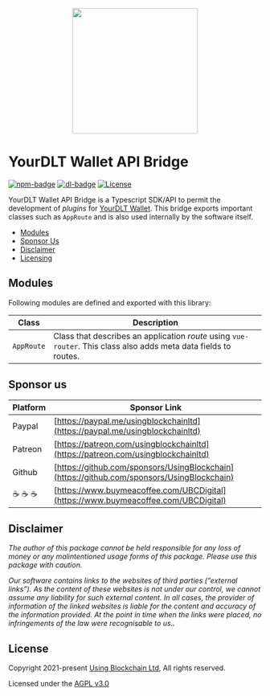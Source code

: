 
<p align="center"><img src="https://yourdlt.tools/logo-yourdlt-192x192.png" width="250"></p>

# YourDLT Wallet API Bridge

[![npm-badge][npm-badge]][npm-url]
[![dl-badge][dl-badge]][npm-url]
[![License](https://img.shields.io/badge/License-AGPL%203.0-blue.svg)](https://opensource.org/licenses/AGPL-3.0)

YourDLT Wallet API Bridge is a Typescript SDK/API to permit the development of *plugins* for [YourDLT Wallet][parent-url]. This bridge exports important classes such as `AppRoute` and is also used internally by the software itself.

- [Modules](#modules)
- [Sponsor Us](#sponsor-us)
- [Disclaimer](#disclaimer)
- [Licensing](#license)

## Modules

Following modules are defined and exported with this library:

| Class | Description |
| --- | --- |
| `AppRoute` | Class that describes an application *route* using `vue-router`. This class also adds meta data fields to routes. |

## Sponsor us

| Platform | Sponsor Link |
| --- | --- |
| Paypal | [https://paypal.me/usingblockchainltd](https://paypal.me/usingblockchainltd) |
| Patreon | [https://patreon.com/usingblockchainltd](https://patreon.com/usingblockchainltd) |
| Github | [https://github.com/sponsors/UsingBlockchain](https://github.com/sponsors/UsingBlockchain) |
| :coffee: :coffee: :coffee: | [https://www.buymeacoffee.com/UBCDigital](https://www.buymeacoffee.com/UBCDigital) |

## Disclaimer

  *The author of this package cannot be held responsible for any loss of money or any malintentioned usage forms of this package. Please use this package with caution.*

  *Our software contains links to the websites of third parties (“external links”). As the content of these websites is not under our control, we cannot assume any liability for such external content. In all cases, the provider of information of the linked websites is liable for the content and accuracy of the information provided. At the point in time when the links were placed, no infringements of the law were recognisable to us..*

## License

Copyright 2021-present [Using Blockchain Ltd][ref-ltd], All rights reserved.

Licensed under the [AGPL v3.0](LICENSE)

[ref-ltd]: https://using-blockchain.org
[parent-url]: https://github.com/UsingBlockchain/yourdlt-wallet
[npm-url]: https://www.npmjs.com/package/@yourdlt/wallet-api-bridge
[npm-badge]: https://img.shields.io/npm/v/@yourdlt/wallet-api-bridge
[dl-badge]: https://img.shields.io/npm/dt/@yourdlt/wallet-api-bridge

